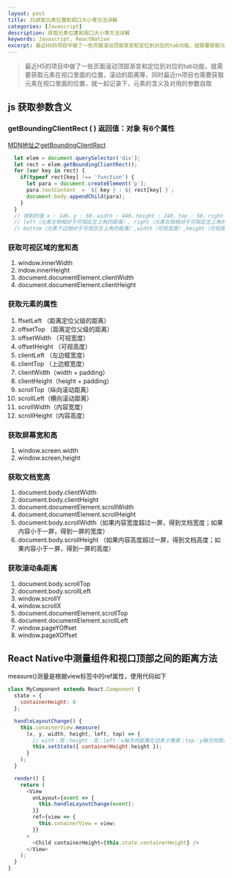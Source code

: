 ```yaml
---
layout: post
title: JS获取元素位置和视口大小等方法详解
categories: [Javascript]
description: 获取元素位置和视口大小等方法详解
keywords: Javascript, ReactNative
excerpt: 最近H5的项目中做了一些页面滚动顶部渐变和定位到对应的tab功能，就需要获取元素在视口里面的位置，滚动的距离等，同时最近rn项目也需要获取元素在视口里面的位置，就一起记录下
---
```


> 最近H5的项目中做了一些页面滚动顶部渐变和定位到对应的tab功能，就需要获取元素在视口里面的位置，滚动的距离等，同时最近rn项目也需要获取元素在视口里面的位置，就一起记录下，元素的含义及对用的参数自取

## js 获取参数含义

### getBoundingClientRect ( ) 返回值：对象 有6个属性

[MDN地址之getBoundingClientRect](https://developer.mozilla.org/zh-CN/docs/Web/API/Element/getBoundingClientRect)

```javascript
  let elem = document.querySelector('div');
  let rect = elem.getBoundingClientRect();
  for (var key in rect) {
    if(typeof rect[key] !== 'function') {
      let para = document.createElement('p');
      para.textContent  = `${ key } : ${ rect[key] }`;
      document.body.appendChild(para);
    }
  }
  // 得到的值 x : 146，y : 50，width : 440，height : 240，top : 50，right : 586，bottom : 290，left : 146 
  // left（元素左侧相对于可视区左上角的距离）, right（元素右侧相对于可视区左上角的距离）,top（元素上边相对于可视区左上角的距离）
  // bottom（元素下边相对于可视区左上角的距离）,width（可视宽度）,height（可视高度）
```

### 获取可视区域的宽和高
1. window.innerWidth 
2. indow.innerHeight
3. document.documentElement.clientWidth
4. document.documentElement.clientHeight

### 获取元素的属性
1. ffsetLeft （距离定位父级的距离）
2. offsetTop （距离定位父级的距离）
3. offsetWidth （可视宽度）
4. offsetHeight （可视高度）
5. clientLeft （左边框宽度）
6. clientTop （上边框宽度）
7. clientWidth（width + padding）
8. clientHeight（height + padding）
9. scrollTop（纵向滚动距离）
10. scrollLeft（横向滚动距离）
11. scrollWidth（内容宽度）
12. scrollHeight（内容高度）

### 获取屏幕宽和高
1. window.screen.width
2. window.screen,height

### 获取文档宽高
1. document.body.clientWidth
2. document.body.clientHeight
3. document.documentElement.scrollWidth
4. document.documentElement.scrollHeight
5. document.body.scrollWidth（如果内容宽度超过一屏，得到文档宽度；如果内容小于一屏，得到一屏的宽度）
6. document.body.scrollHeight （如果内容高度超过一屏，得到文档高度；如果内容小于一屏，得到一屏的高度）

### 获取滚动条距离
1. document.body.scrollTop
2. document.body.scrollLeft
3. window.scrollY
4. window.scrollX
5. document.documentElement.scrollTop
6. document.documentElement.scrollLeft
7. window.pageYOffset
8. window.pageXOffset


## React Native中测量组件和视口顶部之间的距离方法

measure()测量是根据view标签中的ref属性，使用代码如下

```javascript
class MyComponent extends React.Component {
  state = {
    containerHeight: 0
  };

  handleLayoutChange() {
    this.conainerView.measure(
      (x, y, width, height, left, top) => {
        // with：宽；height：高；left：x轴方向距离左边多少像素；top：y轴方向距离上边多少像素；
        this.setState({ containerHeight:height });
      }
    );
  }

  render() {
    return (
      <View
        onLayout={event => {
          this.handleLayoutChange(event);
        }}
        ref={view => {
          this.conainerView = view;
        }}
      >
        <Child containerHeight={this.state.containerHeight} />
      </View>
    );
  }
}
```
